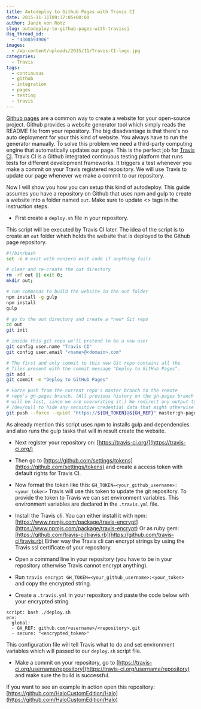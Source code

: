 ```yaml
---
title: Autodeploy to Github Pages with Travis CI
date: 2015-11-11T09:37:05+00:00
author: Janik von Rotz
slug: autodeploy-to-github-pages-with-travisci
dsq_thread_id:
  - "4308594906"
images:
  - /wp-content/uploads/2015/11/Travis-CI-logo.jpg
categories:
  - Travis
tags:
  - continuous
  - github
  - integration
  - pages
  - testing
  - travis
---
```

[Github pages](https://pages.github.com/) are a common way to create a website for your open-source project.
Github provides a website generator tool which simply reads the README file from your repository.
The big disadvantage is that there's no auto deployment for your this kind of website. You always have to run the generator manually.
To solve this problem we need a third-party computing engine that automatically updates our page. This is the perfect job for [Travis CI](https://travis-ci.org).
Travis CI is a Github integrated continuous testing platform that runs tests for different development frameworks. It triggers a test whenever you make a commit on your Travis registered repository. We will use Travis to update our page whenever we make a commit to our repository.
<!--more-->

Now I will show you how you can setup this kind of autodeploy. This guide assumes you have a repository on Github that uses npm and gulp to create a website into a folder named `out`. Make sure to update <> tags in the instruction steps.

* First create a `deploy.sh` file in your repository.

This script will be executed by Travis CI later. The idea of the script is to create an `out` folder which holds the website that is deployed to the Github page repository.

```bash
#!/bin/bash
set -e # exit with nonzero exit code if anything fails

# clear and re-create the out directory
rm -rf out || exit 0;
mkdir out;

# run commands to build the website in the out folder
npm install -g gulp
npm install
gulp

# go to the out directory and create a *new* Git repo
cd out
git init

# inside this git repo we'll pretend to be a new user
git config user.name "Travis CI"
git config user.email "<name>@<domain>.com"

# The first and only commit to this new Git repo contains all the
# files present with the commit message "Deploy to GitHub Pages".
git add .
git commit -m "Deploy to GitHub Pages"

# Force push from the current repo's master branch to the remote
# repo's gh-pages branch. (All previous history on the gh-pages branch
# will be lost, since we are overwriting it.) We redirect any output to
# /dev/null to hide any sensitive credential data that might otherwise be exposed.
git push --force --quiet "https://${GH_TOKEN}@${GH_REF}" master:gh-pages > /dev/null 2>&1
```

As already mention this script uses npm to installs gulp and dependencies and also runs the gulp tasks that will in result create the website.

* Next register your repository on: [https://travis-ci.org/](https://travis-ci.org/)
* Then go to [https://github.com/settings/tokens](https://github.com/settings/tokens) and create a access token with default rights for Travis CI.
* Now format the token like this: `GH_TOKEN=<your_github_username>:<your_token>`
Travis will use this token to update the git repository. To provide the token to Travis we can set environment variables. This environment variables are declared in the `.travis.yml` file.

* Install the Travis cli.
You can either install it with npm: [https://www.npmjs.com/package/travis-encrypt](https://www.npmjs.com/package/travis-encrypt)
Or as ruby gem: [https://github.com/travis-ci/travis.rb](https://github.com/travis-ci/travis.rb)
Either way the Travis cli can encrypt strings by using the Travis ssl certificate of your repository.

* Open a command line in your repository (you have to be in your repository otherwise Travis cannot encrypt anything).
* Run `travis encrypt GH_TOKEN=<your_github_username>:<your_token>` and copy the encrypted string.
* Create a `.travis.yml` in your repository and paste the code below with your encrypted string.

```
script: bash ./deploy.sh
env:
  global:
  - GH_REF: github.com/<username>/<repository>.git
  - secure: "<encrypted_token>"
```

This configuration file will tell Travis what to do and set environment variables which will passed to our `deploy.sh` script file.

* Make a commit on your repository, go to [https://travis-ci.org/username/repository](https://travis-ci.org/username/repository) and make sure the build is successful.

If you want to see an example in action open this repository: [https://github.com/HaloCustomEdition/Halo](https://github.com/HaloCustomEdition/Halo)
